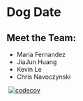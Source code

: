 # Dog Date
## Meet the Team:
* Maria Fernandez
* JiaJun Huang
* Kevin Le
* Chris Navoczynski

[![<ChrisNavoczynski>](https://circleci.com/gh/ChrisNavoczynski/Dog-Date.svg?style=svg)](https://app.circleci.com/pipelines/github/ChrisNavoczynski/Dog-Date)
[![codecov](https://codecov.io/gh/ChrisNavoczynski/Dog-Date/branch/master/graph/badge.svg?token=VAJ9RJPUIA)](https://codecov.io/gh/ChrisNavoczynski/Dog-Date)